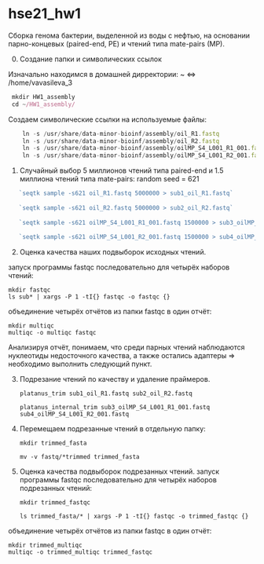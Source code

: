 # hse21_hw1
Сборка генома бактерии, выделенной из воды с нефтью, на основании парно-концевых (paired-end, PE) и чтений типа mate-pairs (MP).

0. Создание папки и символических ссылок

Изначально находимся в домашней дирректории: ~ <=> /home/vavasileva_3
```javascript
 mkdir HW1_assembly
 cd ~/HW1_assembly/
```
Создаем символические ссылки на используемые файлы:
```javascript
    ln -s /usr/share/data-minor-bioinf/assembly/oil_R1.fastq
    ln -s /usr/share/data-minor-bioinf/assembly/oil_R2.fastq
    ln -s /usr/share/data-minor-bioinf/assembly/oilMP_S4_L001_R1_001.fastq
    ln -s /usr/share/data-minor-bioinf/assembly/oilMP_S4_L001_R2_001.fastq
```
1. Случайный выбор 5 миллионов чтений типа paired-end и 1.5 миллиона чтений типа mate-pairs:
random seed = 621
```javascript
   `seqtk sample -s621 oil_R1.fastq 5000000 > sub1_oil_R1.fastq`
   
   `seqtk sample -s621 oil_R2.fastq 5000000 > sub2_oil_R2.fastq`
   
   `seqtk sample -s621 oilMP_S4_L001_R1_001.fastq 1500000 > sub3_oilMP_S4_L001_R1_001.fastq`
   
   `seqtk sample -s621 oilMP_S4_L001_R2_001.fastq 1500000 > sub4_oilMP_S4_L001_R2_001.fastq`
```
2. Оценка качества наших подвыборок исходных чтений.

запуск программы fastqc последовательно для четырёх наборов чтений:

    mkdir fastqc
    ls sub* | xargs -P 1 -tI{} fastqc -o fastqc {}

объединение четырёх отчётов из папки fastqc в один отчёт:

    mkdir multiqc
    multiqc -o multiqc fastqc

Анализируя отчёт, понимаем, что среди парных чтений наблюдаются нуклеотиды недосточного качества, а также остались адаптеры => необходимо выполнить следующий пункт.

3. Подрезание чтений по качеству и удаление праймеров.

    `platanus_trim sub1_oil_R1.fastq sub2_oil_R2.fastq`
    
    `platanus_internal_trim sub3_oilMP_S4_L001_R1_001.fastq sub4_oilMP_S4_L001_R2_001.fastq`

4. Перемещаем подрезанные чтений в отдельную папку:

    `mkdir trimmed_fasta`
    
    `mv -v fastq/*trimmed trimmed_fasta`

5. Оценка качества подвыборок подрезанных чтений.
запуск программы fastqc последовательно для четырёх наборов подрезанных чтений:

    `mkdir trimmed_fastqc`
    
    `ls trimmed_fasta/* | xargs -P 1 -tI{} fastqc -o trimmed_fastqc {}`

объединение четырёх отчётов из папки fastqc в один отчёт:

    mkdir trimmed_multiqc
    multiqc -o trimmed_multiqc trimmed_fastqc

